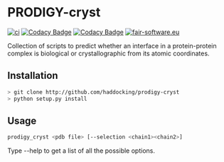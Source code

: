 # PRODIGY-cryst

[![ci](https://github.com/haddocking/prodigy-cryst/actions/workflows/ci.yml/badge.svg)](https://github.com/haddocking/prodigy-cryst/actions/workflows/ci.yml)
[![Codacy Badge](https://app.codacy.com/project/badge/Grade/4f129d451ec04c4e9529a6eb28457619)](https://www.codacy.com/gh/haddocking/prodigy-cryst/dashboard?utm_source=github.com&amp;utm_medium=referral&amp;utm_content=haddocking/prodigy-cryst&amp;utm_campaign=Badge_Grade)
[![Codacy Badge](https://app.codacy.com/project/badge/Coverage/4f129d451ec04c4e9529a6eb28457619)](https://www.codacy.com/gh/haddocking/prodigy-cryst/dashboard?utm_source=github.com&utm_medium=referral&utm_content=haddocking/prodigy-cryst&utm_campaign=Badge_Coverage)
[![fair-software.eu](https://img.shields.io/badge/fair--software.eu-%E2%97%8F%20%20%E2%97%8F%20%20%E2%97%8B%20%20%E2%97%8B%20%20%E2%97%8B-orange)](https://fair-software.eu)

Collection of scripts to predict whether an interface in a protein-protein complex is biological or crystallographic from its atomic coordinates.

## Installation

```bash
> git clone http://github.com/haddocking/prodigy-cryst
> python setup.py install
```

## Usage

```bash
prodigy_cryst <pdb file> [--selection <chain1><chain2>]
```

Type --help to get a list of all the possible options.
